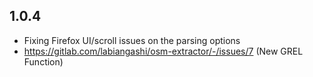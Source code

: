 ## 1.0.4

* Fixing Firefox UI/scroll issues on the parsing options
* https://gitlab.com/labiangashi/osm-extractor/-/issues/7 (New GREL Function)